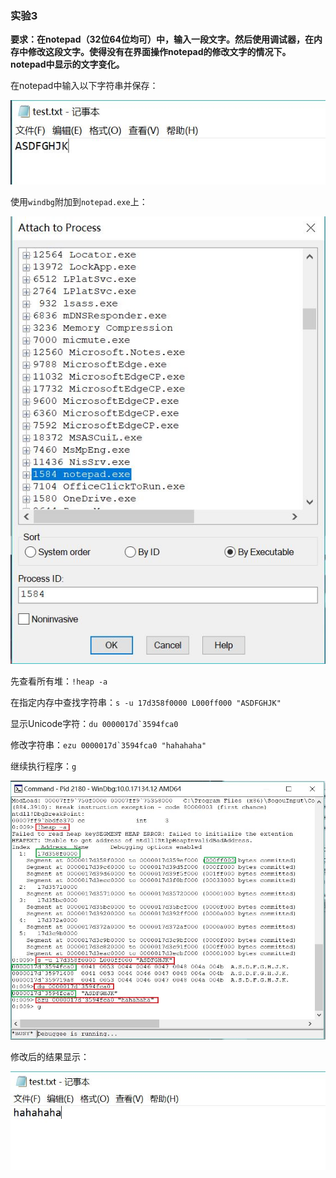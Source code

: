 ### 实验3

**要求：在notepad（32位64位均可）中，输入一段文字。然后使用调试器，在内存中修改这段文字。使得没有在界面操作notepad的修改文字的情况下。notepad中显示的文字变化。**

在notepad中输入以下字符串并保存：

![image](0.jpg)

使用```windbg```附加到```notepad.exe```上：

![image](1.jpg)

先查看所有堆：```!heap -a```

在指定内存中查找字符串：```s -u 17d358f0000 L000ff000 "ASDFGHJK"```

显示Unicode字符：```du 0000017d`3594fca0```

修改字符串：```ezu 0000017d`3594fca0 "hahahaha"```

继续执行程序：```g```

![image](2.jpg)

修改后的结果显示：

![image](3.jpg)
